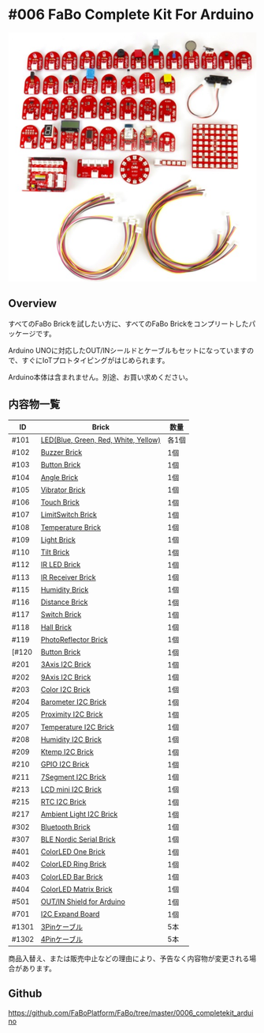 # #006 FaBo Complete Kit For Arduino

![](./img/006_completekit_arduino.jpg)
<!--COLORME-->

## Overview
すべてのFaBo Brickを試したい方に、すべてのFaBo Brickをコンプリートしたパッケージです。

Arduino UNOに対応したOUT/INシールドとケーブルもセットになっていますので、すぐにIoTプロトタイピングがはじめられます。

Arduino本体は含まれません。別途、お買い求めください。

## 内容物一覧

|ID|Brick|数量|
|--|--|--|
|#101|[LED(Blue, Green, Red, White, Yellow)](http://fabo.io/101_A.html)|各1個|
|#102|[Buzzer Brick](http://fabo.io/102.html)|1個|
|#103|[Button Brick](http://fabo.io/103.html)|1個|
|#104|[Angle Brick](http://fabo.io/104.html)|1個|
|#105|[Vibrator Brick](http://fabo.io/105.html)|1個|
|#106|[Touch Brick](http://fabo.io/106.html)|1個|
|#107|[LimitSwitch Brick](http://fabo.io/107.html)|1個|
|#108|[Temperature Brick](http://fabo.io/108.html)|1個|
|#109|[Light Brick](http://fabo.io/109.html)|1個|
|#110|[Tilt Brick](http://fabo.io/110.html)|1個|
|#112|[IR LED Brick](http://fabo.io/112.html)|1個|
|#113|[IR Receiver Brick](http://fabo.io/113.html)|1個|
|#115|[Humidity Brick](http://fabo.io/115.html)|1個|
|#116|[Distance Brick](http://fabo.io/116.html)|1個|
|#117|[Switch Brick](http://fabo.io/117.html)|1個|
|#118|[Hall Brick](http://fabo.io/118.html)|1個|
|#119|[PhotoReflector Brick](http://fabo.io/119.html)|1個|
|[#120|[Button Brick](http://fabo.io/120.html)|1個|
|#201|[3Axis I2C Brick](http://fabo.io/201.html)|1個|
|#202|[9Axis I2C Brick](http://fabo.io/202.html)|1個|
|#203|[Color I2C Brick](http://fabo.io/203.html)|1個|
|#204|[Barometer I2C Brick](http://fabo.io/204.html)|1個|
|#205|[Proximity I2C Brick](http://fabo.io/205.html)|1個|
|#207|[Temperature I2C Brick](http://fabo.io/207.html)|1個|
|#208|[Humidity I2C Brick](http://fabo.io/208.html)|1個|
|#209|[Ktemp I2C Brick](http://fabo.io/209.html)|1個|
|#210|[GPIO I2C Brick](http://fabo.io/210.html)|1個|
|#211|[7Segment I2C Brick](http://fabo.io/211.html)|1個|
|#213|[LCD mini I2C Brick](http://fabo.io/213.html)|1個|
|#215|[RTC I2C Brick](http://fabo.io/215.html)|1個|
|#217|[Ambient Light I2C Brick](http://fabo.io/217.html)|1個|
|#302|[Bluetooth Brick](http://fabo.io/302.html)|1個|
|#307|[BLE Nordic Serial Brick](http://fabo.io/307.html)|1個|
|#401|[ColorLED One Brick](http://fabo.io/401.html)|1個|
|#402|[ColorLED Ring Brick](http://fabo.io/402.html)|1個|
|#403|[ColorLED Bar Brick](http://fabo.io/403.html)|1個|
|#404|[ColorLED Matrix Brick](http://fabo.io/404.html)|1個|
|#501|[OUT/IN Shield for Arduino](http://fabo.io/501.html)|1個|
|#701|[I2C Expand Board](http://fabo.io/701.html)|1個|
|#1301|[3Pinケーブル](http://fabo.io/1301.html)|5本|
|#1302|[4Pinケーブル](http://fabo.io/1302.html)|5本|

商品入替え、または販売中止などの理由により、予告なく内容物が変更される場合があります。

## Github

https://github.com/FaBoPlatform/FaBo/tree/master/0006_completekit_arduino
